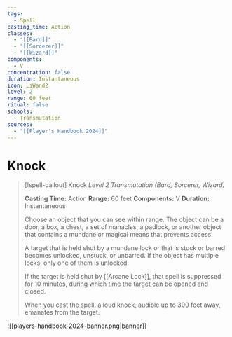 ```yaml
---
tags:
  - Spell
casting_time: Action
classes:
  - "[[Bard]]"
  - "[[Sorcerer]]"
  - "[[Wizard]]"
components:
  - V
concentration: false
duration: Instantaneous
icon: LiWand2
level: 2
range: 60 feet
ritual: false
schools:
  - Transmutation
sources:
  - "[[Player's Handbook 2024]]"
---
```


# Knock

>[!spell-callout] Knock
>_Level 2 Transmutation (Bard, Sorcerer, Wizard)_
>
>**Casting Time:** Action
>**Range:** 60 feet
>**Components:** V
>**Duration:** Instantaneous
>
>Choose an object that you can see within range. The object can be a door, a box, a chest, a set of manacles, a padlock, or another object that contains a mundane or magical means that prevents access.
>
>A target that is held shut by a mundane lock or that is stuck or barred becomes unlocked, unstuck, or unbarred. If the object has multiple locks, only one of them is unlocked.
>
>If the target is held shut by [[Arcane Lock]], that spell is suppressed for 10 minutes, during which time the target can be opened and closed.
>
>When you cast the spell, a loud knock, audible up to 300 feet away, emanates from the target.


![[players-handbook-2024-banner.png|banner]]
